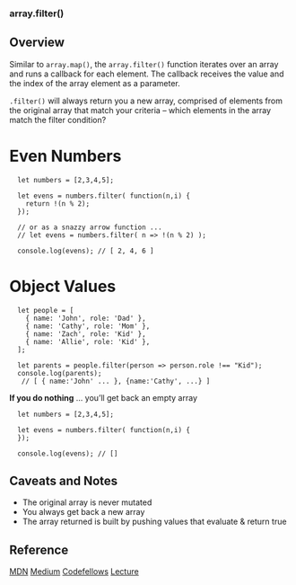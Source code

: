 ### array.filter()
## Overview
Similar to `array.map()`, the `array.filter()` function iterates over an array and runs a callback for each element. The callback receives the value and the index of the array element as a parameter.

`.filter()` will always return you a new array, comprised of elements from the original array that match your criteria – which elements in the array match the filter condition?

# Even Numbers
```
  let numbers = [2,3,4,5];
  
  let evens = numbers.filter( function(n,i) {
    return !(n % 2);
  });
  
  // or as a snazzy arrow function ...
  // let evens = numbers.filter( n => !(n % 2) );
  
  console.log(evens); // [ 2, 4, 6 ]
```

# Object Values
```
  let people = [
    { name: 'John', role: 'Dad' },
    { name: 'Cathy', role: 'Mom' },
    { name: 'Zach', role: 'Kid' },
    { name: 'Allie', role: 'Kid' },
  ];

  let parents = people.filter(person => person.role !== "Kid");
  console.log(parents);
   // [ { name:'John' ... }, {name:'Cathy', ...} ]
```
**If you do nothing** … you’ll get back an empty array
```
  let numbers = [2,3,4,5];
  
  let evens = numbers.filter( function(n,i) {
  });
  
  console.log(evens); // []
  ```
## Caveats and Notes
- The original array is never mutated
- You always get back a new array
- The array returned is built by pushing values that evaluate & return true

## Reference
[MDN](https://developer.mozilla.org/en-US/docs/Web/JavaScript/Reference/Global_Objects/Array/filter)
[Medium](https://jefflongbeard.medium.com/understanding-foreach-map-filter-and-find-in-javascript-f91da93b9f2c)
[Codefellows](https://codefellows.github.io/code-301-guide/curriculum/class-03/challenges/)
[Lecture](https://youtu.be/ZCeKemUErbY?si=YDUaDgUUgnY7_zJd)